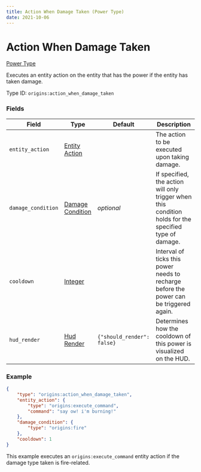 ```yaml
---
title: Action When Damage Taken (Power Type)
date: 2021-10-06
---
```


# Action When Damage Taken

[Power Type](../power_types.md)

Executes an entity action on the entity that has the power if the entity has taken damage.

Type ID: `origins:action_when_damage_taken`

### Fields

Field | Type | Default | Description
------|------|---------|-------------
`entity_action` | [Entity Action](../entity_actions.md) | | The action to be executed upon taking damage.
`damage_condition` | [Damage Condition](../damage_conditions.md) | _optional_ | If specified, the action will only trigger when this condition holds for the specified type of damage.
`cooldown` | [Integer](../types/data_types/integer.md) | | Interval of ticks this power needs to recharge before the power can be triggered again.
`hud_render` | [Hud Render](../types/data_types/hud_render.md) | `{"should_render": false}` | Determines how the cooldown of this power is visualized on the HUD.

### Example
```json
{
    "type": "origins:action_when_damage_taken",
    "entity_action": {
        "type": "origins:execute_command",
        "command": "say ow! i'm burning!"
    },
    "damage_condition": {
        "type": "origins:fire"
    },
    "cooldown": 1
}
```
This example executes an `origins:execute_command` entity action if the damage type taken is fire-related.